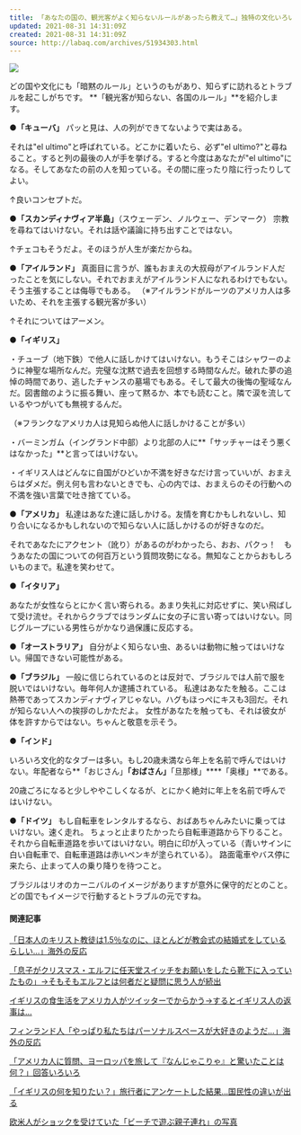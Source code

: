 ```yaml
---
title: 「あなたの国の、観光客がよく知らないルールがあったら教えて…」独特の文化いろいろ
updated: 2021-08-31 14:31:09Z
created: 2021-08-31 14:31:09Z
source: http://labaq.com/archives/51934303.html
---
```


[![](https://livedoor.blogimg.jp/laba_q/imgs/6/9/696199a8-s.jpg)](https://livedoor.blogimg.jp/laba_q/imgs/6/9/696199a8.jpg)

どの国や文化にも「暗黙のルール」というのもがあり、知らずに訪れるとトラブルを起こしがちです。
**「観光客が知らない、各国のルール」**を紹介します。

●**「キューバ」**
パッと見は、人の列ができてないようで実はある。

それは"el ultimo"と呼ばれている。どこかに着いたら、必ず"el ultimo?"と尋ねること。すると列の最後の人が手を挙げる。すると今度はあなたが"el ultimo"になる。そしてあなたの前の人を知っている。その間に座ったり陰に行ったりしてよい。

↑良いコンセプトだ。

●**「スカンディナヴィア半島」**（スウェーデン、ノルウェー、デンマーク）
宗教を尋ねてはいけない。それは話や議論に持ち出すことではない。

↑チェコもそうだよ。そのほうが人生が楽だからね。

●**「アイルランド」**
真面目に言うが、誰もおまえの大叔母がアイルランド人だったことを気にしない。それでおまえがアイルランド人になれるわけでもない。そう主張することは侮辱でもある。
（※アイルランドがルーツのアメリカ人は多いため、それを主張する観光客が多い）

↑それについてはアーメン。

●**「イギリス」**

・チューブ（地下鉄）で他人に話しかけてはいけない。もうそこはシャワーのように神聖な場所なんだ。完璧な沈黙で過去を回想する時間なんだ。破れた夢の追悼の時間であり、逃したチャンスの墓場でもある。そして最大の後悔の聖域なんだ。図書館のように振る舞い、座って黙るか、本でも読むこと。隣で涙を流しているやつがいても無視するんだ。

（※フランクなアメリカ人は見知らぬ他人に話しかけることが多い）

・バーミンガム（イングランド中部）より北部の人に**「サッチャーはそう悪くはなかった」**と言ってはいけない。

・イギリス人はどんなに自国がひどいか不満を好きなだけ言っていいが、おまえらはダメだ。例え何も言わないときでも、心の内では、おまえらのその行動への不満を強い言葉で吐き捨てている。

●**「アメリカ」**
私達はあなた達に話しかける。友情を育むかもしれないし、知り合いになるかもしれないので知らない人に話しかけるのが好きなのだ。

それであなたにアクセント（訛り）があるのがわかったら、おお、パクっ！　もうあなたの国についての何百万という質問攻勢になる。無知なことからおもしろいものまで。私達を笑わせて。

●**「イタリア」**

あなたが女性ならとにかく言い寄られる。あまり失礼に対応せずに、笑い飛ばして受け流せ。それからクラブではランダムに女の子に言い寄ってはいけない。同じグループにいる男性らがかなり過保護に反応する。

●**「オーストラリア」**
自分がよく知らない虫、あるいは動物に触ってはいけない。帰国できない可能性がある。

●**「ブラジル」**
一般に信じられているのとは反対で、ブラジルでは人前で服を脱いではいけない。毎年何人か逮捕されている。
私達はあなたを触る。ここは熱帯であってスカンディナヴィアじゃない。ハグもほっぺにキスも3回だ。それが知らない人への挨拶のしかただよ。
女性があなたを触っても、それは彼女が体を許すからではない。ちゃんと敬意を示そう。

●**「インド」**

いろいろ文化的なタブーは多い。もし20歳未満なら年上を名前で呼んではいけない。年配者なら**「おじさん」****「おばさん」****「旦那様」****「奥様」**である。

20歳ごろになると少しややこしくなるが、とにかく絶対に年上を名前で呼んではいけない。

●**「ドイツ」**
もし自転車をレンタルするなら、おばあちゃんみたいに乗ってはいけない。速く走れ。
ちょっと止まりたかったら自転車道路から下りること。
それから自転車道路を歩いてはいけない。明白に印が入っている（青いサインに白い自転車で、自転車道路は赤いペンキが塗られている）。
路面電車やバス停に来たら、止まって人の乗り降りを待つこと。

ブラジルはリオのカーニバルのイメージがありますが意外に保守的だとのこと。どの国でもイメージで行動するとトラブルの元ですね。

#### 関連記事

[「日本人のキリスト教徒は1.5％なのに、ほとんどが教会式の結婚式をしているらしい…」海外の反応](http://labaq.com/archives/51924023.html)

[「息子がクリスマス・エルフに任天堂スイッチをお願いをしたら靴下に入っていたもの」→そもそもエルフとは何者だと疑問に思う人が続出](http://labaq.com/archives/51903844.html)

[イギリスの食生活をアメリカ人がツイッターでからかう→するとイギリス人の返事は…](http://labaq.com/archives/51903806.html)

[フィンランド人「やっぱり私たちはパーソナルスペースが大好きのようだ…」海外の反応](http://labaq.com/archives/51901071.html)

[「アメリカ人に質問、ヨーロッパを旅して『なんじゃこりゃ』と驚いたことは何？」回答いろいろ](http://labaq.com/archives/51893390.html)

[「イギリスの何を知りたい？」旅行者にアンケートした結果…国民性の違いが出る](http://labaq.com/archives/51891620.html)

[欧米人がショックを受けていた「ビーチで遊ぶ親子連れ」の写真](http://labaq.com/archives/51886698.html)